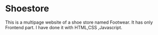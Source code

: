 # Shoestore
This is a multipage website of a shoe store named Footwear. It has only Frontend part. I have done it with HTML,CSS ,Javascript.
